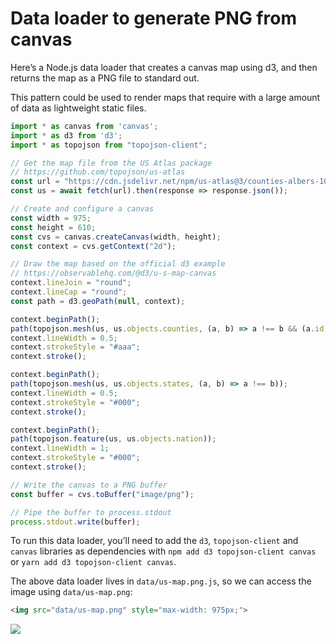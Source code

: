 # Data loader to generate PNG from canvas

Here’s a Node.js data loader that creates a canvas map using d3, and then returns the map as a PNG file to standard out.

This pattern could be used to render maps that require with a large amount of data as lightweight static files.

```js run=false
import * as canvas from 'canvas';
import * as d3 from 'd3';
import * as topojson from "topojson-client";

// Get the map file from the US Atlas package
// https://github.com/topojson/us-atlas
const url = "https://cdn.jsdelivr.net/npm/us-atlas@3/counties-albers-10m.json";
const us = await fetch(url).then(response => response.json());

// Create and configure a canvas
const width = 975;
const height = 610;
const cvs = canvas.createCanvas(width, height);
const context = cvs.getContext("2d");

// Draw the map based on the official d3 example
// https://observablehq.com/@d3/u-s-map-canvas
context.lineJoin = "round";
context.lineCap = "round";
const path = d3.geoPath(null, context);

context.beginPath();
path(topojson.mesh(us, us.objects.counties, (a, b) => a !== b && (a.id / 1000 | 0) === (b.id / 1000 | 0)));
context.lineWidth = 0.5;
context.strokeStyle = "#aaa";
context.stroke();

context.beginPath();
path(topojson.mesh(us, us.objects.states, (a, b) => a !== b));
context.lineWidth = 0.5;
context.strokeStyle = "#000";
context.stroke();

context.beginPath();
path(topojson.feature(us, us.objects.nation));
context.lineWidth = 1;
context.strokeStyle = "#000";
context.stroke();

// Write the canvas to a PNG buffer
const buffer = cvs.toBuffer("image/png");

// Pipe the buffer to process.stdout
process.stdout.write(buffer);
```

<div class="note">

To run this data loader, you’ll need to add the `d3`, `topojson-client` and `canvas` libraries as dependencies with `npm add d3 topojson-client canvas` or `yarn add d3 topojson-client canvas`.

</div>

The above data loader lives in `data/us-map.png.js`, so we can access the image using `data/us-map.png`:

```html run=false
<img src="data/us-map.png" style="max-width: 975px;">
```

<img src="data/us-map.png" style="max-width: 975px;">
